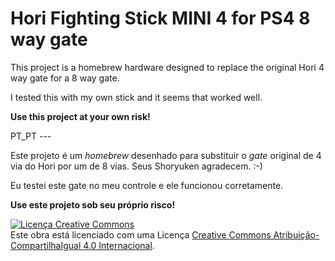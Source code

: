 # Hori Fighting Stick MINI 4 for PS4 8 way gate

This project is a homebrew hardware designed to replace the original Hori 4 way gate for a 8 way gate.

I tested this with my own stick and it seems that worked well.

**Use this project at your own risk!**



PT_PT ---

Este projeto é um *homebrew* desenhado para substituir o *gate* original de 4 via do Hori por um de 8 vias.
Seus Shoryuken agradecem. :-)

Eu testei este gate no meu controle e ele funcionou corretamente.

**Use este projeto sob seu próprio risco!**










<a rel="license" href="http://creativecommons.org/licenses/by-sa/4.0/"><img alt="Licença Creative Commons" style="border-width:0" src="https://i.creativecommons.org/l/by-sa/4.0/88x31.png" /></a><br />Este obra está licenciado com uma Licença <a rel="license" href="http://creativecommons.org/licenses/by-sa/4.0/">Creative Commons Atribuição-CompartilhaIgual 4.0 Internacional</a>.
